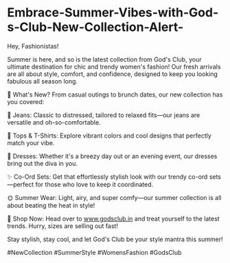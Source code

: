 # Embrace-Summer-Vibes-with-God-s-Club-New-Collection-Alert-

Hey, Fashionistas!

Summer is here, and so is the latest collection from God's Club, your ultimate destination for chic and trendy women's fashion! Our fresh arrivals are all about style, comfort, and confidence, designed to keep you looking fabulous all season long.

💃 What's New?
From casual outings to brunch dates, our new collection has you covered:

👖 Jeans: Classic to distressed, tailored to relaxed fits—our jeans are versatile and oh-so-comfortable.

👚 Tops & T-Shirts: Explore vibrant colors and cool designs that perfectly match your vibe.

👗 Dresses: Whether it's a breezy day out or an evening event, our dresses bring out the diva in you.

✨ Co-Ord Sets: Get that effortlessly stylish look with our trendy co-ord sets—perfect for those who love to keep it coordinated.

🌞 Summer Wear: Light, airy, and super comfy—our summer collection is all about beating the heat in style!

🛒 Shop Now: Head over to www.godsclub.in and treat yourself to the latest trends. Hurry, sizes are selling out fast!

Stay stylish, stay cool, and let God's Club be your style mantra this summer!

#NewCollection #SummerStyle #WomensFashion #GodsClub
